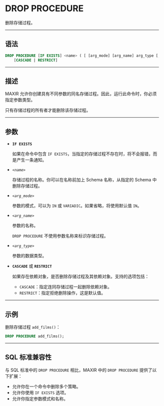 DROP PROCEDURE
=====

删除存储过程。


---

语法
--------

```sql
DROP PROCEDURE [IF EXISTS] <name> ( [ [arg_mode] [arg_name] arg_type [, ...] ] )
    [CASCADE | RESTRICT]
```


---

描述
----------

MAXIR 允许你创建具有不同参数的同名存储过程。因此，运行此命令时，你必须指定参数类型。

只有存储过程的所有者才能删除该存储过程。


---

参数
----------

- **`IF EXISTS`**

    如果在命令中包含 `IF EXISTS`，当指定的存储过程不存在时，将不会报错，而是产生一条通知。

- *`<name>`*

    存储过程的名称。你可以在名称前加上 Schema 名称，从指定的 Schema 中删除存储过程。

- *`<arg_mode>`*

    参数的模式，可以为 `IN` 或 `VARIADIC`。如果省略，将使用默认值 `IN`。

- *`<arg_name>`*

    参数的名称。
    
    `DROP PROCEDURE` 不使用参数名称来标识存储过程。

- *`<arg_type>`*

    参数的数据类型。

- **`CASCADE`** 或 **`RESTRICT`**

    如果存在依赖对象，是否删除存储过程及其依赖对象。支持的选项包括：

    - `CASCADE`：指定连同存储过程一起删除依赖对象。
    - `RESTRICT`：指定拒绝删除操作，这是默认值。


---


示例
-------------

删除存储过程 `add_films()`：

```sql
DROP PROCEDURE add_films();
```

---

SQL 标准兼容性
-------------

与 SQL 标准中的 `DROP PROCEDURE` 相比，MAXIR 中的 `DROP PROCEDURE` 提供了以下扩展：

- 允许你在一个命令中删除多个策略。
- 允许你使用 `IF EXISTS` 选项。
- 允许你指定参数模式和名称。

